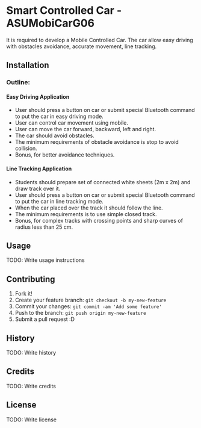 # Smart Controlled Car - ASUMobiCarG06

It is required to develop a Mobile Controlled Car. The car allow easy driving with obstacles avoidance, accurate movement, line tracking. 

## Installation

### Outline:

#### Easy Driving Application
* User should press a button on car or submit special Bluetooth command to put the car in easy driving mode.
* User can control car movement using mobile.
* User can move the car forward, backward, left and right.
* The car should avoid obstacles. 
* The minimum requirements of obstacle avoidance is stop to avoid collision.
* Bonus, for better avoidance techniques.

#### Line Tracking Application
* Students should prepare set of connected white sheets (2m x 2m) and draw track over it.
* User should press a button on car or submit special Bluetooth command to put the car in line tracking mode.
* When the car placed over the track it should follow the line.
* The minimum requirements is to use simple closed track.
* Bonus, for complex tracks with crossing points and sharp curves of radius less than 25 cm.

## Usage

TODO: Write usage instructions

## Contributing

1. Fork it!
2. Create your feature branch: `git checkout -b my-new-feature`
3. Commit your changes: `git commit -am 'Add some feature'`
4. Push to the branch: `git push origin my-new-feature`
5. Submit a pull request :D

## History

TODO: Write history

## Credits

TODO: Write credits

## License

TODO: Write license
